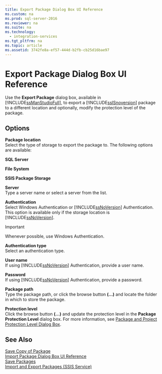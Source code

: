```yaml
---
title: Export Package Dialog Box UI Reference
ms.custom: na
ms.prod: sql-server-2016
ms.reviewer: na
ms.suite: na
ms.technology: 
  - integration-services
ms.tgt_pltfrm: na
ms.topic: article
ms.assetid: 3742fe8a-ef57-444d-b2fb-cb25d16bae97
---
```

# Export Package Dialog Box UI Reference
  Use the **Export Package** dialog box, available in [!INCLUDE[ssManStudioFull](../../Token/Other/ssManStudioFull_md.md)], to export a [!INCLUDE[ssISnoversion](../../Token/Other/ssISnoversion_md.md)] package to a different location and optionally, modify the protection level of the package.  
  
## Options  
 **Package location**  
 Select the type of storage to export the package to. The following options are available:  
  
 **SQL Server**  
  
 **File System**  
  
 **SSIS Package Storage**  
  
 **Server**  
 Type a server name or select a server from the list.  
  
 **Authentication**  
 Select Windows Authentication or [!INCLUDE[ssNoVersion](../../Token/Other/ssNoVersion_md.md)] Authentication. This option is available only if the storage location is [!INCLUDE[ssNoVersion](../../Token/Other/ssNoVersion_md.md)].  
  
> [!IMPORTANT]  
>  Whenever possible, use Windows Authentication.  
  
 **Authentication type**  
 Select an authentication type.  
  
 **User name**  
 If using [!INCLUDE[ssNoVersion](../../Token/Other/ssNoVersion_md.md)] Authentication, provide a user name.  
  
 **Password**  
 If using [!INCLUDE[ssNoVersion](../../Token/Other/ssNoVersion_md.md)] Authentication, provide a password.  
  
 **Package path**  
 Type the package path, or click the browse button **\(…\)** and locate the folder in which to store the package.  
  
 **Protection level**  
 Click the browse button **\(…\)** and update the protection level in the **Package Protection Level** dialog box. For more information, see [Package and Project Protection Level Dialog Box](../../Topics/TopicNameNotContainA/Package-and-Project-Protection-Level-Dialog-Box.md).  
  
## See Also  
 [Save Copy of Package](../../Topics/TopicNameNotContainA/Save-Copy-of-Package.md)   
 [Import Package Dialog Box UI Reference](../../Topics/TopicNameNotContainA/Import-Package-Dialog-Box-UI-Reference.md)   
 [Save Packages](../../Topics/TopicNameNotContainA/Save-Packages.md)   
 [Import and Export Packages &#40;SSIS Service&#41;](../../Topics/TopicNameNotContainA/Import-and-Export-Packages--SSIS-Service-.md)  
  
  